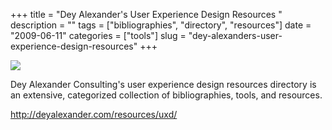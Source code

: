 +++
title = "Dey Alexander's User Experience Design Resources "
description = ""
tags = ["bibliographies", "directory", "resources"]
date = "2009-06-11"
categories = ["tools"]
slug = "dey-alexanders-user-experience-design-resources"
+++


<div class="tool-screenshot mb1"><a href="http://deyalexander.com/resources/uxd/"><img id="bluga-thumbnail-2705" class="bluga-thumbnail custom" src="//media.konigi.com/bluga/
wt522fd0ed14d1e_custom.jpg"/></a></div><p>Dey Alexander Consulting's user experience design resources directory is an extensive, categorized collection of bibliographies, tools, and resources.</p>
  
<p><a href="http://deyalexander.com/resources/uxd/">http://deyalexander.com/resources/uxd/</a></p>
      
